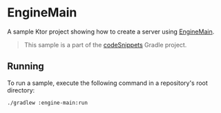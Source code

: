 # EngineMain

A sample Ktor project showing how to create a server using [EngineMain](https://ktor.io/docs/create-server.html#engine-main).
> This sample is a part of the [codeSnippets](../../README.md) Gradle project.

## Running

To run a sample, execute the following command in a repository's root directory:
```bash
./gradlew :engine-main:run
```
